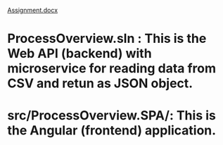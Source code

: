 [Assignment.docx](https://github.com/nujhatnueri/ProcessOverview/files/10032240/Assignment.docx)

# ProcessOverview.sln : This is the Web API (backend) with microservice for reading data from CSV and retun as JSON object.
# src/ProcessOverview.SPA/: This is the Angular (frontend) application.

